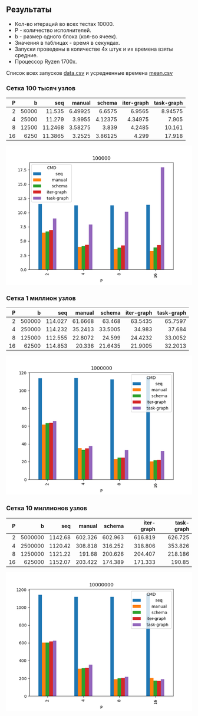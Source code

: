 ## Результаты

* Кол-во итераций во всех тестах 10000.
* P - количество исполнителей.
* b - размер одного блока (кол-во ячеек).
* Значения в таблицах - время в секундах.
* Запуски проведены в количестве 4х штук и их времена взяты средние.
* Процессор Ryzen 1700x.

Список всех запусков [data.csv](data.csv) и усредненные времена [mean.csv](mean.csv)

### Сетка 100 тысяч узлов

|   P |     b |            seq  |         manual  |         schema  |     iter-graph  |     task-graph  |
|----:|------:|----------------:|----------------:|----------------:|----------------:|----------------:|
|   2 | 50000 |         11.535  |         6.49925 |         6.6575  |         6.9565  |         8.94575 |
|   4 | 25000 |         11.279  |         3.9955  |         4.12375 |         4.34975 |         7.905   |
|   8 | 12500 |         11.2468 |         3.58275 |         3.839   |         4.2485  |        10.161   |
|  16 |  6250 |         11.3865 |         3.2525  |         3.86125 |         4.299   |        17.918   |


![](100000.png)

### Сетка 1 миллион узлов

|   P |      b |            seq  |         manual  |         schema  |     iter-graph  |     task-graph  |
|----:|-------:|----------------:|----------------:|----------------:|----------------:|----------------:|
|   2 | 500000 |         114.027 |         61.6668 |         63.468  |         63.5435 |         65.7597 |
|   4 | 250000 |         114.232 |         35.2413 |         33.5005 |         34.983  |         37.684  |
|   8 | 125000 |         112.555 |         22.8072 |         24.599  |         24.4232 |         33.0052 |
|  16 |  62500 |         114.853 |         20.336  |         21.6435 |         21.9005 |         32.2013 |


![](1000000.png)

### Сетка 10 миллионов узлов

|   P |       b |            seq  |         manual  |         schema  |     iter-graph  |     task-graph  |
|----:|--------:|----------------:|----------------:|----------------:|----------------:|----------------:|
|   2 | 5000000 |         1142.68 |         602.326 |         602.963 |         616.819 |         626.725 |
|   4 | 2500000 |         1120.42 |         308.818 |         316.252 |         318.806 |         353.826 |
|   8 | 1250000 |         1121.22 |         191.68  |         200.626 |         204.407 |         218.186 |
|  16 |  625000 |         1152.07 |         203.422 |         174.389 |         171.333 |         190.85  |

![](10000000.png)

